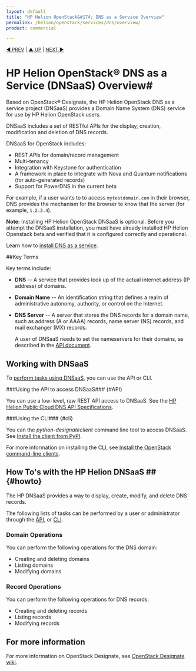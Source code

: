 ```yaml
---
layout: default
title: "HP Helion OpenStack&#174; DNS as a Service Overview"
permalink: /helion/openstack/services/dns/overview/
product: commercial

---
```


<script>

function PageRefresh {
onLoad="window.refresh"
}

PageRefresh();

</script>


<p style="font-size: small;"> <a href="/helion/openstack/services/horizon/overview/">&#9664; PREV</a> | <a href="/helion/openstack/services/overview/">&#9650; UP</a> | <a href="/helion/openstack/services/tripleo/overview/"> NEXT &#9654</a> </p>

# HP Helion OpenStack&#174; DNS as a Service (DNSaaS) Overview#

Based on OpenStack&reg; Designate, the HP Helion OpenStack DNS as a service project (DNSaaS) provides a Domain Name System (DNS) service for use by HP Helion OpenStack users.

DNSaaS includes a set of RESTful APIs for the display, creation, modification and deletion of DNS records.

DNSaaS for OpenStack includes:


- REST APIs for domain/record management
- Multi-tenancy
- Integration with Keystone for authentication
- A framework in place to integrate with Nova and Quantum notifications (for auto-generated records)
- Support for PowerDNS in the current beta

For example, if a user wants to to access `mytestdomain.com` in their browser, DNS provides the mechanism for the browser to know that the server (for example, `1.2.3.4`).

**Note:** Installing HP Helion OpenStack DNSaaS is optional. Before you attempt the DNSaaS installation, you must have already installed HP Helion Openstack beta and verified that it is configured correctly and operational.

Learn how to [install DNS as a service](/helion/openstack/install-beta/dnsaas/).

##Key Terms

Key terms include:

- **DNS** -- A service that provides look up of the actual internet address (IP address) of domains. 

- **Domain Name** -- An identification string that defines a realm of administrative autonomy, authority, or control on the Internet.

- **DNS Server** -- A server that stores the DNS records for a domain name, such as address (A or AAAA) records, name server (NS) records, and mail exchanger (MX) records.

	A user of DNSaaS needs to set the nameservers for their domains, as described in the [API document](http://docs.hpcloud.com/api/dns).

## Working with DNSaaS

To [perform tasks using DNSaaS](#howto), you can use the API or CLI.

###Using the API to access DNSaaS### {#API}
 
You can use a low-level, raw REST API access to DNSaaS. See the [HP Helion Public Cloud DNS API Specifications](https://docs.hpcloud.com/api/dns/).

###Using the CLI### {#cli}

You can the *python-designateclient* command line tool to access DNSaaS. See [Install the client from PyPI](http://python-designateclient.readthedocs.org/en/latest/installation.html).

For more information on installing the CLI, see [Install the OpenStack command-line clients](http://docs.openstack.org/user-guide/content/install_clients.html).


## How To's with the HP Helion DNSaaS ## {#howto}

The HP DNSaaS provides a way to display, create, modify, and delete DNS records. 

The following lists of tasks can be performed by a user or administrator through the [API](http://docs.hpcloud.com/api/dns), or [CLI](http://python-designateclient.readthedocs.org/en/latest/shell.html).


### Domain Operations ###

You can perform the following operations for the DNS domain:

- Creating and deleting domains
- Listing domains
- Modifying domains


### Record Operations ###

You can perform the following operations for DNS records:

- Creating and deleting records
- Listing records
- Modifying records 

## For more information ##

For more information on OpenStack Designate, see [OpenStack Designate wiki](https://wiki.openstack.org/wiki/Designate).